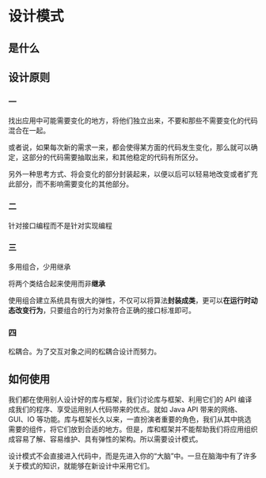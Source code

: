 # 设计模式

## 是什么

## 设计原则

### 一

找出应用中可能需要变化的地方，将他们独立出来，不要和那些不需要变化的代码混合在一起。

或者说，如果每次新的需求一来，都会使得某方面的代码发生变化，那么就可以确定，这部分的代码需要抽取出来，和其他稳定的代码有所区分。

另外一种思考方式、将会变化的部分封装起来，以便以后可以轻易地改变或者扩充此部分，而不影响需要变化的其他部分。

### 二

针对接口编程而不是针对实现编程

### 三

多用组合，少用继承

将两个类结合起来使用而非**继承**

使用组合建立系统具有很大的弹性，不仅可以将算法**封装成类**，更可以**在运行时动态改变行为**，只要组合的行为对象符合正确的接口标准即可。

### 四

松耦合。为了交互对象之间的松耦合设计而努力。

## 如何使用

我们都在使用别人设计好的库与框架，我们讨论库与框架、利用它们的 API 编译成我们的程序、享受运用别人代码带来的优点。就如 Java API 带来的网络、GUI、IO 等功能。库与框架长久以来，一直扮演者重要的角色，我们从其中挑选需要的组件，将它们放到合适的地方。但是，库和框架并不能帮助我们将应用组织成容易了解、容易维护、具有弹性的架构。所以需要设计模式。

设计模式不会直接进入代码中，而是先进入你的“大脑”中。一旦在脑海中有了许多关于模式的知识，就能够在新设计中采用它们。

